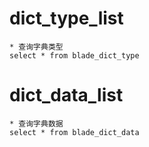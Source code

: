 dict_type_list
===
    * 查询字典类型
    select * from blade_dict_type
dict_data_list
===
    * 查询字典数据
    select * from blade_dict_data